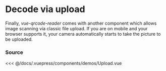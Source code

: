 # Decode via upload

Finally, _vue-qrcode-reader_ comes with another component which
allows image scanning via classic file upload. If you are on mobile and your
browser supports it, your camera automatically starts to take the picture to
be uploaded.

<DemoWrapper component="Upload" />

### Source

<<< @/docs/.vuepress/components/demos/Upload.vue
